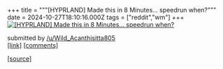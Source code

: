 +++
title = """[HYPRLAND] Made this in 8 Minutes... speedrun when?"""
date = 2024-10-27T18:10:16.000Z
tags = ["reddit","wm"]
+++
[![[HYPRLAND] Made this in 8 Minutes... speedrun when?](https://preview.redd.it/q1zojwonacxd1.png?width=640&crop=smart&auto=webp&s=e9bd72a0305e2c7ab2c465567c70183c2b7176c7 "[HYPRLAND] Made this in 8 Minutes... speedrun when?")](https://www.reddit.com/r/unixporn/comments/1gdh8tx/hyprland_made_this_in_8_minutes_speedrun_when/)

submitted by [/u/Wild\_Acanthisitta805](https://www.reddit.com/user/Wild_Acanthisitta805)  
[\[link\]](https://i.redd.it/q1zojwonacxd1.png) [\[comments\]](https://www.reddit.com/r/unixporn/comments/1gdh8tx/hyprland_made_this_in_8_minutes_speedrun_when/)

[[source]](https://www.reddit.com/r/unixporn/comments/1gdh8tx/hyprland_made_this_in_8_minutes_speedrun_when/)
